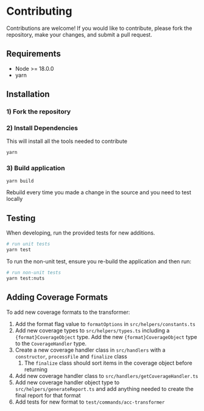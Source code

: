 # Contributing

Contributions are welcome! If you would like to contribute, please fork the repository, make your changes, and submit a pull request.

## Requirements

- Node >= 18.0.0
- yarn

## Installation

### 1) Fork the repository

### 2) Install Dependencies

This will install all the tools needed to contribute

```bash
yarn
```

### 3) Build application

```bash
yarn build
```

Rebuild every time you made a change in the source and you need to test locally

## Testing

When developing, run the provided tests for new additions.

```bash
# run unit tests
yarn test
```

To run the non-unit test, ensure you re-build the application and then run:

```bash
# run non-unit tests
yarn test:nuts
```

## Adding Coverage Formats

To add new coverage formats to the transformer:

1. Add the format flag value to `formatOptions` in `src/helpers/constants.ts`
2. Add new coverage types to `src/helpers/types.ts` including a `{format}CoverageObject` type. Add the new `{format}CoverageObject` type to the `CoverageHandler` type.
3. Create a new coverage handler class in `src/handlers` with a `constructor`, `processFile` and `finalize` class
    1. The `finalize` class should sort items in the coverage object before returning
4. Add new coverage handler class to `src/handlers/getCoverageHandler.ts`
5. Add new coverage handler object type to `src/helpers/generateReport.ts` and add anything needed to create the final report for that format
6. Add tests for new format to `test/commands/acc-transformer`
